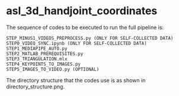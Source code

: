 # asl_3d_handjoint_coordinates

The sequence of codes to be executed to run the full pipeline is:

    STEP_MINUS1_VIDEOS_PREPROCESS.py (ONLY FOR SELF-COLLECTED DATA)
    STEP0_VIDEO_SYNC.ipynb (ONLY FOR SELF-COLLECTED DATA)
    STEP1_MEDIAPIPE_AUTO.py
    STEP2_MATLAB_PREREQUISITES.py
    STEP3_TRIANGULATION.mlx
    STEP4_KEYPOINTS_TO_IMAGES.py
    STEP5_IMAGES_TO_VIDEO.py (OPTIONAL)

The directory structure that the codes use is as shown in directory_structure.png.
